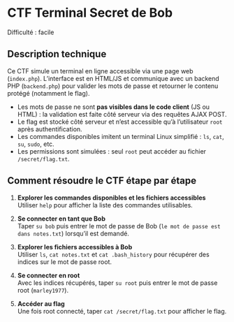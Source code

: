 # CTF Terminal Secret de Bob

Difficulté : facile

## Description technique

Ce CTF simule un terminal en ligne accessible via une page web (`index.php`). L’interface est en HTML/JS et communique avec un backend PHP (`backend.php`) pour valider les mots de passe et retourner le contenu protégé (notamment le flag).

- Les mots de passe ne sont **pas visibles dans le code client** (JS ou HTML) : la validation est faite côté serveur via des requêtes AJAX POST.
- Le flag est stocké côté serveur et n’est accessible qu’à l’utilisateur `root` après authentification.
- Les commandes disponibles imitent un terminal Linux simplifié : `ls`, `cat`, `su`, `sudo`, etc.
- Les permissions sont simulées : seul `root` peut accéder au fichier `/secret/flag.txt`.

## Comment résoudre le CTF étape par étape

1. **Explorer les commandes disponibles et les fichiers accessibles**  
   Utiliser `help` pour afficher la liste des commandes utilisables.

2. **Se connecter en tant que Bob**  
   Taper `su bob` puis entrer le mot de passe de Bob (`le mot de passe est dans notes.txt`) lorsqu’il est demandé.

3. **Explorer les fichiers accessibles à Bob**  
   Utiliser `ls`, `cat notes.txt` et `cat .bash_history` pour récupérer des indices sur le mot de passe root.

4. **Se connecter en root**  
   Avec les indices récupérés, taper `su root` puis entrer le mot de passe root (`marley1977`).

5. **Accéder au flag**  
   Une fois root connecté, taper `cat /secret/flag.txt` pour afficher le flag.
